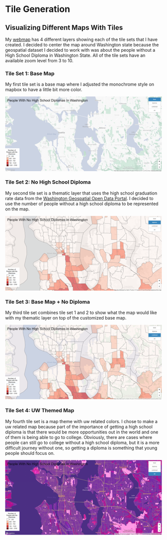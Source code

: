 # Tile Generation

## Visualizing Different Maps With Tiles

My [webmap](https://matruong2.github.io/tile-generation/index.html) has 4 different layers showing each of the tile sets that I have created. I decided to center the map around Washington state because the geospatial dataset I decided to work with was about the people without a High School Diploma in Washington State. All of the tile sets have an available zoom level from 3 to 10.

### Tile Set 1: Base Map

My first tile set is a base map where I adjusted the monochrome style on mapbox to have a little bit more color.

![Screenshot of Tile Set 1](img/tileset1.png)

### Tile Set 2: No High School Diploma

My second tile set is a thematic layer that uses the high school graduation rate data from the [Washington Geospatial Open Data Portal](https://geo.wa.gov/datasets/d4a6f3c1a45d48b9b31de9ebaf5af4ee_0/explore?location=47.237631%2C-120.811974%2C8.00). I decided to use the number of people without a high school diploma to be represented on the map.

![Screenshot of Tile Set 2](img/tileset2.png)

### Tile Set 3: Base Map + No Diploma

My third tile set combines tile set 1 and 2 to show what the map would like with my thematic layer on top of the customized base map.

![Screenshot of Tile Set 3](img/tileset3.png)

### Tile Set 4: UW Themed Map

My fourth tile set is a map theme with uw related colors. I chose to make a uw related map because part of the importance of getting a high school diploma is that there would be more opportunities out in the world and one of them is being able to go to college. Obviously, there are cases where people can still go to college without a high school diploma, but it is a more difficult journey without one, so getting a diploma is something that young people should focus on.

![Screenshot of Tile Set 4](img/tileset4.png)